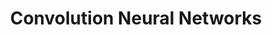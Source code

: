 ---
title: "Convolution Neural Networks"
layout: interview_layout
collection: interview_preparation
permalink: /interview-preparation/convolution_neural_networks/
markdown_url: "https://raw.githubusercontent.com/ajitsingh98/Data-Science-Interview-Questions-Answers/main/convolution_neural_networks.md"
img_url: "https://raw.githubusercontent.com/ajitsingh98/Data-Science-Interview-Questions-Answers/main/img/"
excerpt: 'Contains questions from convolution networks'
---